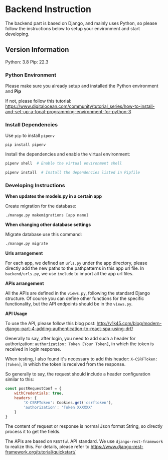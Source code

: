 # Backend Instruction

The backend part is based on Django, and mainly uses Python, so please follow the instructions below to setup your environment and start developing.

## Version Information

Python: 3.8
Pip: 22.3


### Python Environment

Please make sure you already setup and installed the Python environment and **Pip**

If not, please follow this tutorial: https://www.digitalocean.com/community/tutorial_series/how-to-install-and-set-up-a-local-programming-environment-for-python-3

### Install Dependencies

Use `pip` to install `pipenv`
```
pip install pipenv
```

Install the dependencies and enable the virtual environment:

```bash
pipenv shell  # Enable the virtual environment shell

pipenv install  # Install the dependencies listed in Pipfile
```

### Developing Instructions

**When updates the models.py in a certain app**

Create migration for the database:
```
./manage.py makemigrations [app name]
```

**When changing other database settings**

Migrate database use this command:
```bash
./manage.py migrate
```

**Urls arrangement**

For each app, we defined an `urls.py` under the app directory, please directly add the new paths to the pathpatterns in this app url file. In `backend/urls.py`, we use `include` to import all the app url files.

**APIs arrangement**

All the APIs are defined in the `views.py`, following the standard Django structure. Of course you can define other functions for the specific functionality, but the API endpoints should be in the `views.py`.

**API Usage**

To use the API, please follow this blog post:
http://v1k45.com/blog/modern-django-part-4-adding-authentication-to-react-spa-using-drf/

Generally to say, after login, you need to add such a header for authorization: `authorization: Token [Your Token]`, in which the token is received in login response. 

When testing, I also found it's necessary to add this header: `X-CSRFToken: [Token]`, in which the token is received from the response.

So generally to say, the request should include a header configuration similar to this:

```javascript
const postRequestConf = {
    withCredentials: true,
    headers: {
        'X-CSRFToken': Cookies.get('csrftoken'),
        'authorization': 'Token XXXXXX'
    }
}
```

The content of request or response is normal Json format String, so directly process it to get the fields. 

The APIs are based on `RESTful` API standard. We use `django-rest-framework` to realize this. For details, please refer to https://www.django-rest-framework.org/tutorial/quickstart/


